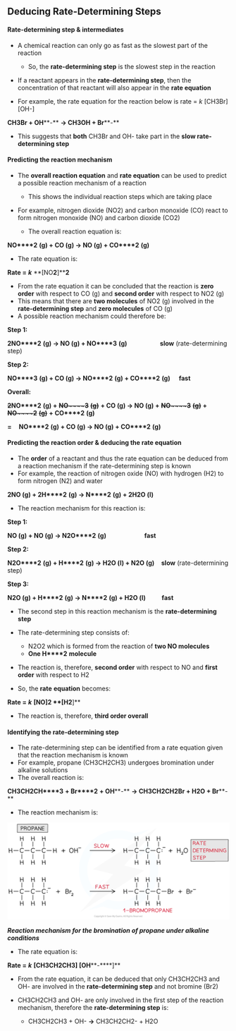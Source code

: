 ## Deducing Rate-Determining Steps

#### Rate-determining step & intermediates

* A chemical reaction can only go as fast as the slowest part of the reaction

  + So, the **rate-determining step** is the slowest step in the reaction
* If a reactant appears in the **rate-determining step**, then the concentration of that reactant will also appear in the **rate equation**
* For example, the rate equation for the reaction below is rate = *k* [CH3Br] [OH-]

**CH****3****Br + OH****-** **→ CH****3****OH + Br****-**

* This suggests that **both** CH3Br and OH- take part in the **slow rate-determining step**

#### Predicting the reaction mechanism

* The **overall reaction equation** and **rate equation** can be used to predict a possible reaction mechanism of a reaction

  + This shows the individual reaction steps which are taking place
* For example, nitrogen dioxide (NO2) and carbon monoxide (CO) react to form nitrogen monoxide (NO) and carbon dioxide (CO2)

  + The overall reaction equation is:

**NO****2** **(g) + CO (g) → NO (g) + CO****2** **(g)**

* The rate equation is:

**Rate =** ***k*** **[NO****2****]****2**

* From the rate equation it can be concluded that the reaction is **zero order** with respect to CO (g) and **second order** with respect to NO2 (g)
* This means that there are **two molecules** of NO2 (g) involved in the **rate-determining step** and **zero molecules** of CO (g)
* A possible reaction mechanism could therefore be:

**Step 1:**

**2NO****2** **(g) → NO (g) + NO****3** **(g)**                   **slow** (rate-determining step)

**Step 2:**

**NO****3** **(g) + CO (g) → NO****2** **(g) + CO****2** **(g)**     **fast**

**Overall:**

~~**2**~~**NO****2** **(g) +** ~~**NO**~~~~**3**~~ ~~**(g)**~~ **+ CO (g) → NO (g) +** ~~**NO**~~~~**3**~~ ~~**(g)**~~ **+** ~~**NO**~~~~**2**~~ ~~**(g)**~~ **+ CO****2** **(g)**

**=     NO****2** **(g) + CO (g) → NO (g) + CO****2** **(g)**

#### Predicting the reaction order & deducing the rate equation

* The **order** of a reactant and thus the rate equation can be deduced from a reaction mechanism if the rate-determining step is known
* For example, the reaction of nitrogen oxide (NO) with hydrogen (H2) to form nitrogen (N2) and water

**2NO (g) + 2H****2** **(g) → N****2** **(g) + 2H****2****O (l)**

* The reaction mechanism for this reaction is:

**Step 1:**

**NO (g) + NO (g) → N****2****O****2** **(g)**                      **fast**

**Step 2:**

**N****2****O****2** **(g) + H****2** **(g) → H****2****O (l) + N****2****O (g)**    **slow** (rate-determining step)

**Step 3:**

**N****2****O (g) + H****2** **(g) → N****2** **(g) + H****2****O (l)           fast**

* The second step in this reaction mechanism is the **rate-determining step**
* The rate-determining step consists of:

  + N2O2 which is formed from the reaction of **two NO molecules**
  + **One H****2** **molecule**
* The reaction is, therefore, **second order** with respect to NO and **first order** with respect to H2
* So, the **rate** **equation** becomes:

**Rate =** ***k*** **[NO]****2** **[H****2****]**

* The reaction is, therefore, **third order overall**

#### Identifying the rate-determining step

* The rate-determining step can be identified from a rate equation given that the reaction mechanism is known
* For example, propane (CH3CH2CH3) undergoes bromination under alkaline solutions
* The overall reaction is:

**CH****3****CH****2****CH****3** **+ Br****2** **+ OH****-** **→ CH****3****CH****2****CH****2****Br + H****2****O + Br****-**

* The reaction mechanism is:

![Reaction Kinetics - Reaction Mechanism Bromination Propane, downloadable AS & A Level Chemistry revision notes](5.6-Reaction-Kinetics-Reaction-Mechanism-Bromination-Propane.png)

***Reaction mechanism for the bromination of propane under alkaline conditions***

* The rate equation is:

**Rate =** ***k*** **[CH****3****CH****2****CH****3****] [OH****-****]**

* From the rate equation, it can be deduced that only CH3CH2CH3 and OH- are involved in the **rate-determining step** and not bromine (Br2)
* CH3CH2CH3 and OH- are only involved in the first step of the reaction mechanism, therefore the **rate-determining step** is:

  + CH3CH2CH3 + OH- **→** CH3CH2CH2- + H2O